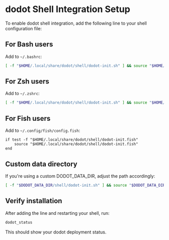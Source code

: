 # dodot Shell Integration Setup

To enable dodot shell integration, add the following line to your shell configuration file:

## For Bash users
Add to `~/.bashrc`:
```bash
[ -f "$HOME/.local/share/dodot/shell/dodot-init.sh" ] && source "$HOME/.local/share/dodot/shell/dodot-init.sh"
```

## For Zsh users
Add to `~/.zshrc`:
```bash
[ -f "$HOME/.local/share/dodot/shell/dodot-init.sh" ] && source "$HOME/.local/share/dodot/shell/dodot-init.sh"
```

## For Fish users
Add to `~/.config/fish/config.fish`:
```fish
if test -f "$HOME/.local/share/dodot/shell/dodot-init.fish"
    source "$HOME/.local/share/dodot/shell/dodot-init.fish"
end
```

## Custom data directory
If you're using a custom DODOT_DATA_DIR, adjust the path accordingly:
```bash
[ -f "$DODOT_DATA_DIR/shell/dodot-init.sh" ] && source "$DODOT_DATA_DIR/shell/dodot-init.sh"
```

## Verify installation
After adding the line and restarting your shell, run:
```bash
dodot_status
```

This should show your dodot deployment status.